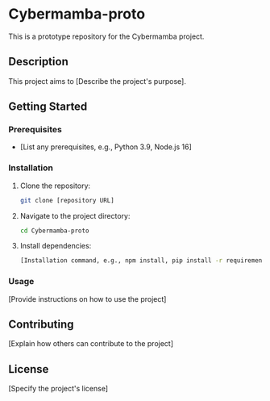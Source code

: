 # Cybermamba-proto

This is a prototype repository for the Cybermamba project.

## Description

This project aims to [Describe the project's purpose].

## Getting Started

### Prerequisites

*   [List any prerequisites, e.g., Python 3.9, Node.js 16]

### Installation

1.  Clone the repository:
    ```bash
    git clone [repository URL]
    ```
2.  Navigate to the project directory:
    ```bash
    cd Cybermamba-proto
    ```
3.  Install dependencies:
    ```bash
    [Installation command, e.g., npm install, pip install -r requirements.txt]
    ```

### Usage

[Provide instructions on how to use the project]

## Contributing

[Explain how others can contribute to the project]

## License

[Specify the project's license]
